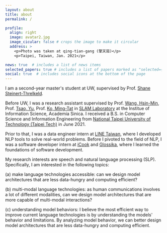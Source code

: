 ```yaml
---
layout: about
title: about
permalink: /

profile:
  align: right
  image: avatar2.jpg
  image_cicular: false # crops the image to make it circular
  address: >
    <p>Photo was taken at qing-tian-gang (擎天崗)</p>
    <p>Taipei, Taiwan, Jan. 2021</p>

news: true  # includes a list of news items
selected_papers: true # includes a list of papers marked as "selected={true}"
social: true  # includes social icons at the bottom of the page
---
```


I am a second-year master's student at UW, supervised by Prof. [Shane Steinert-Threlkeld](https://www.shane.st/).

Before UW, I was a research assistant supervised by Prof. [Wang, Hsin-Min](https://homepage.iis.sinica.edu.tw/pages/whm/index_en.html), Prof. [Tsao, Yu](https://www.citi.sinica.edu.tw/pages/yu.tsao/index_en.html), Prof. [Ko, Ming-Tat](https://homepage.iis.sinica.edu.tw/pages/mtko/index_en.html) in [SLAM Laboratory](http://slam.iis.sinica.edu.tw) at the Institue of Information Science, Academia Sinica. I received a B.S. in Computer Science and Information Engineering from [National Taipei University of Technology (Taipei Tech)](https://www-en.ntut.edu.tw) in June 2021.

Prior to that, I was a data engineer intern at [LINE Taiwan](https://linecorp.com/en/), where I developed NLP tools to solve real-world problems. Before I pivoted to the field of NLP, I was a software developer intern at [iCook](https://icook.tw) and [Glossika](https://ai.glossika.com), where I learned the foundations of software development.

My research interests are speech and natural language processing (SLP). Specifically, I am interested in the following topics:

(a) make language technologies accessible: can we design model architectures that are less data-hungry and computing efficient?

(b) multi-modal language technologies: as human communications involves a lot of different modalities, can we design model architectures that are more capable of multi-modal interactions?

(c) understanding model behaviors: I believe the most efficient way to improve current language technologies is by understanding the models' behavior and limitations. By analyzing model behavior, we can better design model architectures that are less data-hungry and computing efficient.
